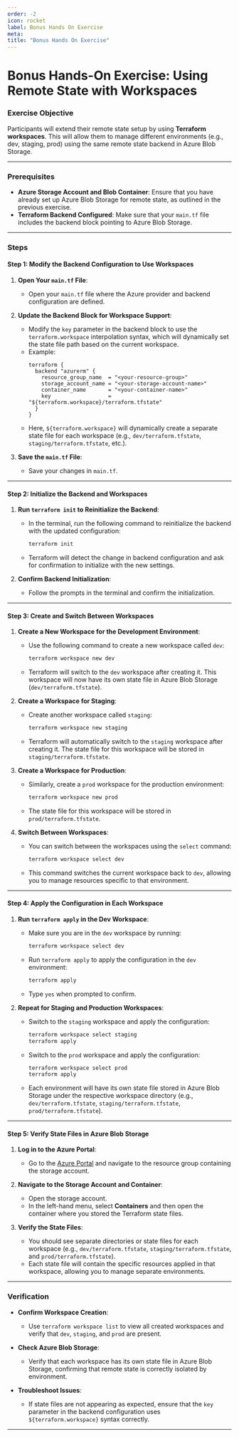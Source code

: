 ```yaml
---
order: -2
icon: rocket
label: Bonus Hands On Exercise
meta:
title: "Bonus Hands On Exercise"
---
```

# Bonus Hands-On Exercise: Using Remote State with Workspaces

### Exercise Objective
Participants will extend their remote state setup by using **Terraform workspaces**. This will allow them to manage different environments (e.g., dev, staging, prod) using the same remote state backend in Azure Blob Storage.

---

### Prerequisites
- **Azure Storage Account and Blob Container**: Ensure that you have already set up Azure Blob Storage for remote state, as outlined in the previous exercise.
- **Terraform Backend Configured**: Make sure that your `main.tf` file includes the backend block pointing to Azure Blob Storage.

---

### Steps

#### Step 1: Modify the Backend Configuration to Use Workspaces

1. **Open Your `main.tf` File**:
    - Open your `main.tf` file where the Azure provider and backend configuration are defined.

2. **Update the Backend Block for Workspace Support**:
    - Modify the `key` parameter in the backend block to use the `terraform.workspace` interpolation syntax, which will dynamically set the state file path based on the current workspace.
    - Example:
      ```hcl
      terraform {
        backend "azurerm" {
          resource_group_name  = "<your-resource-group>"
          storage_account_name = "<your-storage-account-name>"
          container_name       = "<your-container-name>"
          key                  = "${terraform.workspace}/terraform.tfstate"
        }
      }
      ```
    - Here, `${terraform.workspace}` will dynamically create a separate state file for each workspace (e.g., `dev/terraform.tfstate`, `staging/terraform.tfstate`, etc.).

3. **Save the `main.tf` File**:
    - Save your changes in `main.tf`.

---

#### Step 2: Initialize the Backend and Workspaces

1. **Run `terraform init` to Reinitialize the Backend**:
    - In the terminal, run the following command to reinitialize the backend with the updated configuration:
      ```bash
      terraform init
      ```
    - Terraform will detect the change in backend configuration and ask for confirmation to initialize with the new settings.

2. **Confirm Backend Initialization**:
    - Follow the prompts in the terminal and confirm the initialization.

---

#### Step 3: Create and Switch Between Workspaces

1. **Create a New Workspace for the Development Environment**:
    - Use the following command to create a new workspace called `dev`:
      ```bash
      terraform workspace new dev
      ```
    - Terraform will switch to the `dev` workspace after creating it. This workspace will now have its own state file in Azure Blob Storage (`dev/terraform.tfstate`).

2. **Create a Workspace for Staging**:
    - Create another workspace called `staging`:
      ```bash
      terraform workspace new staging
      ```
    - Terraform will automatically switch to the `staging` workspace after creating it. The state file for this workspace will be stored in `staging/terraform.tfstate`.

3. **Create a Workspace for Production**:
    - Similarly, create a `prod` workspace for the production environment:
      ```bash
      terraform workspace new prod
      ```
    - The state file for this workspace will be stored in `prod/terraform.tfstate`.

4. **Switch Between Workspaces**:
    - You can switch between the workspaces using the `select` command:
      ```bash
      terraform workspace select dev
      ```
    - This command switches the current workspace back to `dev`, allowing you to manage resources specific to that environment.

---

#### Step 4: Apply the Configuration in Each Workspace

1. **Run `terraform apply` in the Dev Workspace**:
    - Make sure you are in the `dev` workspace by running:
      ```bash
      terraform workspace select dev
      ```
    - Run `terraform apply` to apply the configuration in the `dev` environment:
      ```bash
      terraform apply
      ```
    - Type `yes` when prompted to confirm.

2. **Repeat for Staging and Production Workspaces**:
    - Switch to the `staging` workspace and apply the configuration:
      ```bash
      terraform workspace select staging
      terraform apply
      ```
    - Switch to the `prod` workspace and apply the configuration:
      ```bash
      terraform workspace select prod
      terraform apply
      ```
    - Each environment will have its own state file stored in Azure Blob Storage under the respective workspace directory (e.g., `dev/terraform.tfstate`, `staging/terraform.tfstate`, `prod/terraform.tfstate`).

---

#### Step 5: Verify State Files in Azure Blob Storage

1. **Log in to the Azure Portal**:
    - Go to the [Azure Portal](https://portal.azure.com/) and navigate to the resource group containing the storage account.

2. **Navigate to the Storage Account and Container**:
    - Open the storage account.
    - In the left-hand menu, select **Containers** and then open the container where you stored the Terraform state files.

3. **Verify the State Files**:
    - You should see separate directories or state files for each workspace (e.g., `dev/terraform.tfstate`, `staging/terraform.tfstate`, and `prod/terraform.tfstate`).
    - Each state file will contain the specific resources applied in that workspace, allowing you to manage separate environments.

---

### Verification

- **Confirm Workspace Creation**:
    - Use `terraform workspace list` to view all created workspaces and verify that `dev`, `staging`, and `prod` are present.

- **Check Azure Blob Storage**:
    - Verify that each workspace has its own state file in Azure Blob Storage, confirming that remote state is correctly isolated by environment.

- **Troubleshoot Issues**:
    - If state files are not appearing as expected, ensure that the `key` parameter in the backend configuration uses `${terraform.workspace}` syntax correctly.

---